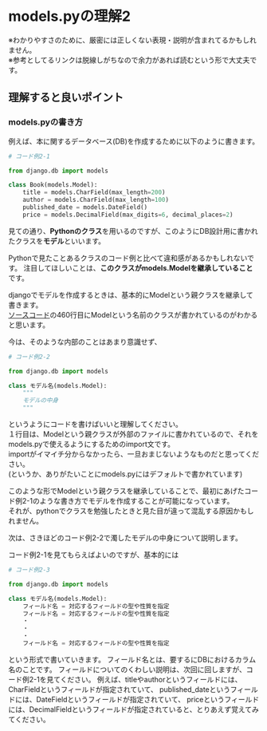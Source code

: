 # models.pyの理解2

※わかりやすさのために、厳密には正しくない表現・説明が含まれてるかもしれません。  
※参考としてるリンクは脱線しがちなので余力があれば読むという形で大丈夫です。

## 理解すると良いポイント

### models.pyの書き方

例えば、本に関するデータベース(DB)を作成するために以下のように書きます。

```python
# コード例2-1

from django.db import models

class Book(models.Model):
    title = models.CharField(max_length=200)
    author = models.CharField(max_length=100)
    published_date = models.DateField()
    price = models.DecimalField(max_digits=6, decimal_places=2)
```

見ての通り、**Pythonのクラス**を用いるのですが、このようにDB設計用に書かれたクラスを**モデル**といいます。

Pythonで見たことあるクラスのコード例と比べて違和感があるかもしれないです。
注目してほしいことは、**このクラスがmodels.Modelを継承していること**です。

djangoでモデルを作成するときは、基本的にModelという親クラスを継承して書きます。  
[ソースコード](https://github.com/django/django/blob/main/django/db/models/base.py)の460行目にModelという名前のクラスが書かれているのがわかると思います。

今は、そのような内部のことはあまり意識せず、
```python
# コード例2-2

from django.db import models

class モデル名(models.Model):
    """
    モデルの中身
    """
```
というようにコードを書けばいいと理解してください。  
１行目は、Modelという親クラスが外部のファイルに書かれているので、それをmodels.pyで使えるようにするためのimport文です。  
importがイマイチ分からなかったら、一旦おまじないようなものだと思ってください。  
(というか、ありがたいことにmodels.pyにはデフォルトで書かれています)

このような形でModelという親クラスを継承していることで、最初にあげたコード例2-1のような書き方でモデルを作成することが可能になっています。  
それが、pythonでクラスを勉強したときと見た目が違って混乱する原因かもしれません。

次は、さきほどのコード例2-2で濁したモデルの中身について説明します。

コード例2-1を見てもらえばよいのですが、基本的には
```python
# コード例2-3

from django.db import models

class モデル名(models.Model):
    フィールド名 = 対応するフィールドの型や性質を指定
    フィールド名 = 対応するフィールドの型や性質を指定
    ・
    ・
    ・
    フィールド名 = 対応するフィールドの型や性質を指定
```

という形式で書いていきます。
フィールド名とは、要するにDBにおけるカラム名のことです。
フィールドについてのくわしい説明は、次回に回しますが、コード例2-1を見てください。
例えば、titleやauthorというフィールドには、CharFieldというフィールドが指定されていて、
published_dateというフィールドには、DateFieldというフィールドが指定されていて、
priceというフィールドには、DecimalFieldというフィールドが指定されていると、とりあえず覚えてみてください。